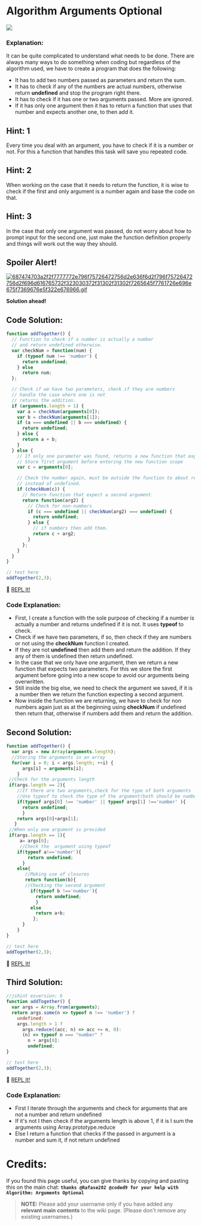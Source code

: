 # Algorithm Arguments Optional

![](http://i.imgur.com/63Iaec6.jpg)

### Explanation:

It can be quite complicated to understand what needs to be done. There are always many ways to do something when coding but regardless of the algorithm used, we have to create a program that does the following:

- It has to add two numbers passed as parameters and return the sum.
- It has to check if any of the numbers are actual numbers, otherwise return **undefined** and stop the program right there.
- It has to check if it has one or two arguments passed. More are ignored.
- If it has only one argument then it has to return a function that uses that number and expects another one, to then add it.

## Hint: 1

Every time you deal with an argument, you have to check if it is a number or not. For this a function that handles this task will save you repeated code.

## Hint: 2

When working on the case that it needs to return the function, it is wise to check if the first and only argument is a number again and base the code on that.

## Hint: 3

In the case that only one argument was passed, do not worry about how to prompt input for the second one, just make the function definition properly and things will work out the way they should.

## Spoiler Alert!

[![687474703a2f2f7777772e796f75726472756d2e636f6d2f796f75726472756d2f696d616765732f323030372f31302f31302f7265645f7761726e696e675f7369676e5f322e676966.gif](https://files.gitter.im/FreeCodeCamp/Wiki/nlOm/thumb/687474703a2f2f7777772e796f75726472756d2e636f6d2f796f75726472756d2f696d616765732f323030372f31302f31302f7265645f7761726e696e675f7369676e5f322e676966.gif)](https://files.gitter.im/FreeCodeCamp/Wiki/nlOm/687474703a2f2f7777772e796f75726472756d2e636f6d2f796f75726472756d2f696d616765732f323030372f31302f31302f7265645f7761726e696e675f7369676e5f322e676966.gif)

**Solution ahead!**

## Code Solution:

```javascript
function addTogether() {
  // Function to check if a number is actually a number
  // and return undefined otherwise.
  var checkNum = function(num) {
    if (typeof num !== 'number') {
      return undefined;
    } else
      return num;
  };

  // Check if we have two parameters, check if they are numbers
  // handle the case where one is not
  // returns the addition.
  if (arguments.length > 1) {
    var a = checkNum(arguments[0]);
    var b = checkNum(arguments[1]);
    if (a === undefined || b === undefined) {
      return undefined;
    } else {
      return a + b;
    }
  } else {
    // If only one parameter was found, returns a new function that expects two
    // Store first argument before entering the new function scope
    var c = arguments[0];

    // Check the number again, must be outside the function to about returning an object
    // instead of undefined.
    if (checkNum(c)) {
      // Return function that expect a second argument.
      return function(arg2) {
        // Check for non-numbers
        if (c === undefined || checkNum(arg2) === undefined) {
          return undefined;
        } else {
          // if numbers then add them.
          return c + arg2;
        }
      };
    }
  }
}

// test here
addTogether(2,3);
```

:rocket: [REPL It!](https://repl.it/CLnz/0)

### Code Explanation:

- First, I create a function with the sole purpose of checking if a number is actually a number and returns undefined if it is not. It uses **typeof** to check.
- Check if we have two parameters, if so, then check if they are numbers or not using the **checkNum** function I created.
- If they are not **undefined** then add them and return the addition. If they any of them is undefined then return undefined.
- In the case that we only have one argument, then we return a new function that expects two parameters. For this we store the first argument before going into a new scope to avoid our arguments being overwritten.
- Still inside the big else, we need to check the argument we saved, if it is a number then we return the function expecting a second argument.
- Now inside the function we are returning, we have to check for non numbers again just as at the beginning using **checkNum** if undefined then return that, otherwise if numbers add them and return the addition.

## Second Solution:

```javascript
function addTogether() {
  var args = new Array(arguments.length);
  //Storing the arguments in an array
  for(var i = 0; i < args.length; ++i) {
      args[i] = arguments[i];
    }
 //Check for the arguments length
 if(args.length == 2){
    //If there are two arguments,check for the type of both arguments
    //Use typeof to check the type of the argument(both should be numbers)
    if(typeof args[0] !== 'number' || typeof args[1] !=='number' ){
      return undefined;
      }
    return args[0]+args[1];
   }
 //When only one argument is provided
 if(args.length == 1){
     a= args[0];
     //Check the  argument using typeof 
    if(typeof a!=='number'){
        return undefined;
      }
    else{
       //Making use of closures 
       return function(b){
       //Checking the second argument 
         if(typeof b !=='number'){
           return undefined;
           }
         else
           return a+b;
          };
      }
    }
}

// test here
addTogether(2,3);
```

:rocket: [REPL It!](https://repl.it/CLoA/0)

## Third Solution:

```javascript
//jshint esversion: 6
function addTogether() {
  var args = Array.from(arguments);
  return args.some(n => typeof n !== 'number') ? 
    undefined: 
    args.length > 1 ?
      args.reduce((acc, n) => acc += n, 0):
      (n) => typeof n === "number" ? 
        n + args[0]:
        undefined;
}

// test here
addTogether(2,3);
```

:rocket: [REPL It!](https://repl.it/CLoB/0)

### Code Explanation:

- First I iterate through the arguments and check for arguments that are not a number and return undefined
- If it's not I then check if the arguments length is above 1, if it is I sum the arguments using Array.prototype.reduce
- Else I return a function that checks if the passed in argument is a number and sum it, if not return undefined

# Credits:

If you found this page useful, you can give thanks by copying and pasting this on the main chat: **`thanks @Rafase282 @coded9 for your help with Algorithm: Arguments Optional`**

> **NOTE:** Please add your username only if you have added any **relevant main contents** to the wiki page. (Please don't remove any existing usernames.)
